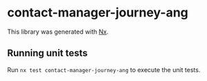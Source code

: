 # contact-manager-journey-ang

This library was generated with [Nx](https://nx.dev).

## Running unit tests

Run `nx test contact-manager-journey-ang` to execute the unit tests.
